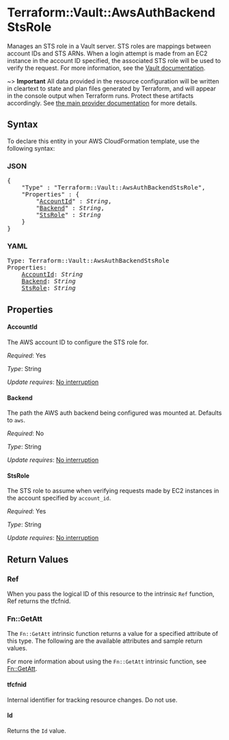 # Terraform::Vault::AwsAuthBackendStsRole

Manages an STS role in a Vault server. STS roles are mappings
between account IDs and STS ARNs. When a login attempt is made
from an EC2 instance in the account ID specified, the associated
STS role will be used to verify the request. For more information,
see the [Vault documentation](https://www.vaultproject.io/docs/auth/aws.html#cross-account-access).

~> **Important** All data provided in the resource configuration will be
 written in cleartext to state and plan files generated by Terraform, and will
 appear in the console output when Terraform runs. Protect these artifacts
 accordingly. See [the main provider documentation](../../index.html) for more
 details.

## Syntax

To declare this entity in your AWS CloudFormation template, use the following syntax:

### JSON

<pre>
{
    "Type" : "Terraform::Vault::AwsAuthBackendStsRole",
    "Properties" : {
        "<a href="#accountid" title="AccountId">AccountId</a>" : <i>String</i>,
        "<a href="#backend" title="Backend">Backend</a>" : <i>String</i>,
        "<a href="#stsrole" title="StsRole">StsRole</a>" : <i>String</i>
    }
}
</pre>

### YAML

<pre>
Type: Terraform::Vault::AwsAuthBackendStsRole
Properties:
    <a href="#accountid" title="AccountId">AccountId</a>: <i>String</i>
    <a href="#backend" title="Backend">Backend</a>: <i>String</i>
    <a href="#stsrole" title="StsRole">StsRole</a>: <i>String</i>
</pre>

## Properties

#### AccountId

The AWS account ID to configure the STS role for.

_Required_: Yes

_Type_: String

_Update requires_: [No interruption](https://docs.aws.amazon.com/AWSCloudFormation/latest/UserGuide/using-cfn-updating-stacks-update-behaviors.html#update-no-interrupt)

#### Backend

The path the AWS auth backend being configured was
mounted at.  Defaults to `aws`.

_Required_: No

_Type_: String

_Update requires_: [No interruption](https://docs.aws.amazon.com/AWSCloudFormation/latest/UserGuide/using-cfn-updating-stacks-update-behaviors.html#update-no-interrupt)

#### StsRole

The STS role to assume when verifying requests made
by EC2 instances in the account specified by `account_id`.

_Required_: Yes

_Type_: String

_Update requires_: [No interruption](https://docs.aws.amazon.com/AWSCloudFormation/latest/UserGuide/using-cfn-updating-stacks-update-behaviors.html#update-no-interrupt)

## Return Values

### Ref

When you pass the logical ID of this resource to the intrinsic `Ref` function, Ref returns the tfcfnid.

### Fn::GetAtt

The `Fn::GetAtt` intrinsic function returns a value for a specified attribute of this type. The following are the available attributes and sample return values.

For more information about using the `Fn::GetAtt` intrinsic function, see [Fn::GetAtt](https://docs.aws.amazon.com/AWSCloudFormation/latest/UserGuide/intrinsic-function-reference-getatt.html).

#### tfcfnid

Internal identifier for tracking resource changes. Do not use.

#### Id

Returns the <code>Id</code> value.

